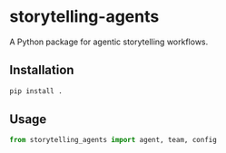 # storytelling-agents

A Python package for agentic storytelling workflows.

## Installation

```bash
pip install .
```

## Usage

```python
from storytelling_agents import agent, team, config
```
